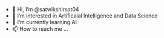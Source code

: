 - 👋 Hi, I’m @satwikshirsat04
- 👀 I’m interested in Artificaial Intelligence and Data Science
- 🌱 I’m currently learning AI 
- 📫 How to reach me ...


<!---
satwikshirsat04/satwikshirsat04 is a ✨ special ✨ repository because its `README.md` (this file) appears on your GitHub profile.
You can click the Preview link to take a look at your changes.
--->
